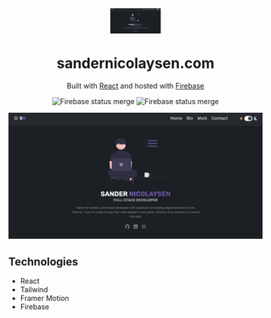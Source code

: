 <div align="center">
  <img alt="Logo" src="https://github.com/SanderNicolaysen/portfolio/blob/39b6f661d47d844f8ca95c993e93b2bafc25ca33/src/assets/home.png" width="100" />
</div>
<h1 align="center">
  sandernicolaysen.com
</h1>
<p align="center">
  Built with <a href="https://reactjs.org/" target="_blank">React</a> and hosted with <a href="https://firebase.google.com/" target="_blank">Firebase</a>
</p>
<p align="center">
  <img src="https://github.com/SanderNicolaysen/portfolio/actions/workflows/firebase-hosting-merge.yml/badge.svg" alt="Firebase status merge" />
  <img src="https://github.com/SanderNicolaysen/portfolio/actions/workflows/firebase-hosting-pull-request.yml/badge.svg" alt="Firebase status merge" />
</p>


![portfolio](src/assets/home.png)

## Technologies
- React
- Tailwind
- Framer Motion
- Firebase

